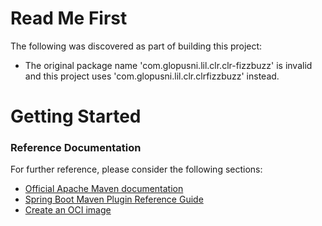 # Read Me First
The following was discovered as part of building this project:

* The original package name 'com.glopusni.lil.clr.clr-fizzbuzz' is invalid and this project uses 'com.glopusni.lil.clr.clrfizzbuzz' instead.

# Getting Started

### Reference Documentation
For further reference, please consider the following sections:

* [Official Apache Maven documentation](https://maven.apache.org/guides/index.html)
* [Spring Boot Maven Plugin Reference Guide](https://docs.spring.io/spring-boot/docs/2.6.3/maven-plugin/reference/html/)
* [Create an OCI image](https://docs.spring.io/spring-boot/docs/2.6.3/maven-plugin/reference/html/#build-image)

